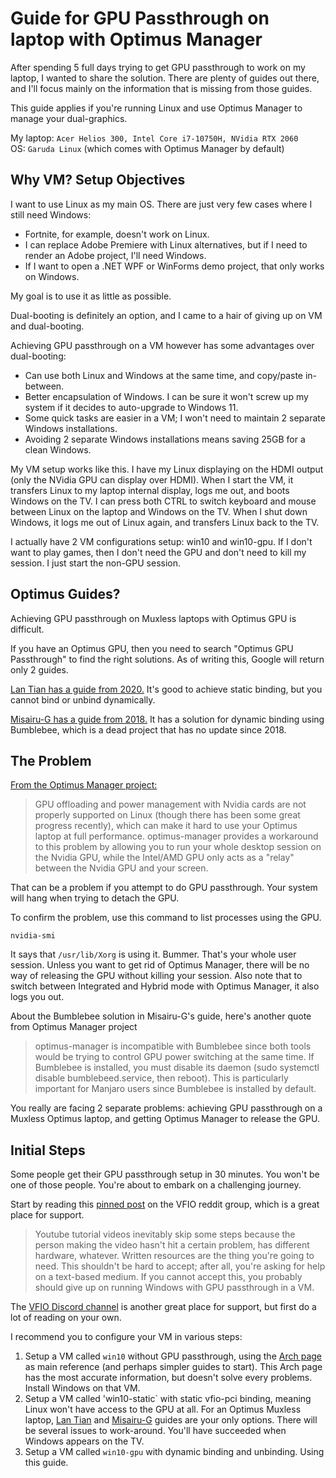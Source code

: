 # Guide for GPU Passthrough on laptop with Optimus Manager

After spending 5 full days trying to get GPU passthrough to work on my laptop, I wanted to share the solution. There are plenty of guides out there, and I'll focus mainly on the information that is missing from those guides.

This guide applies if you're running Linux and use Optimus Manager to manage your dual-graphics.

My laptop: `Acer Helios 300, Intel Core i7-10750H, NVidia RTX 2060`    
OS: `Garuda Linux` (which comes with Optimus Manager by default)

## Why VM? Setup Objectives

I want to use Linux as my main OS. There are just very few cases where I still need Windows:
- Fortnite, for example, doesn't work on Linux.
- I can replace Adobe Premiere with Linux alternatives, but if I need to render an Adobe project, I'll need Windows.
- If I want to open a .NET WPF or WinForms demo project, that only works on Windows.
 
My goal is to use it as little as possible.

Dual-booting is definitely an option, and I came to a hair of giving up on VM and dual-booting.

Achieving GPU passthrough on a VM however has some advantages over dual-booting:
- Can use both Linux and Windows at the same time, and copy/paste in-between.
- Better encapsulation of Windows. I can be sure it won't screw up my system if it decides to auto-upgrade to Windows 11.
- Some quick tasks are easier in a VM; I won't need to maintain 2 separate Windows installations.
- Avoiding 2 separate Windows installations means saving 25GB for a clean Windows.

My VM setup works like this. I have my Linux displaying on the HDMI output (only the NVidia GPU can display over HDMI). When I start the VM, it transfers Linux to my laptop internal display, logs me out, and boots Windows on the TV. I can press both CTRL to switch keyboard and mouse between Linux on the laptop and Windows on the TV. When I shut down Windows, it logs me out of Linux again, and transfers Linux back to the TV.

I actually have 2 VM configurations setup: win10 and win10-gpu. If I don't want to play games, then I don't need the GPU and don't need to kill my session. I just start the non-GPU session.

## Optimus Guides?

Achieving GPU passthrough on Muxless laptops with Optimus GPU is difficult.

If you have an Optimus GPU, then you need to search "Optimus GPU Passthrough" to find the right solutions. As of writing this, Google will return only 2 guides.

[Lan Tian has a guide from 2020.](https://lantian.pub/en/article/modify-computer/laptop-intel-nvidia-optimus-passthrough.lantian/) It's good to achieve static binding, but you cannot bind or unbind dynamically.

[Misairu-G has a guide from 2018.](https://gist.github.com/Misairu-G/616f7b2756c488148b7309addc940b28) It has a solution for dynamic binding using Bumblebee, which is a dead project that has no update since 2018.

## The Problem

[From the Optimus Manager project:](https://github.com/Askannz/optimus-manager)

> GPU offloading and power management with Nvidia cards are not properly supported on Linux (though there has been some great progress recently), which can make it hard to use your Optimus laptop at full performance. optimus-manager provides a workaround to this problem by allowing you to run your whole desktop session on the Nvidia GPU, while the Intel/AMD GPU only acts as a "relay" between the Nvidia GPU and your screen.

That can be a problem if you attempt to do GPU passthrough. Your system will hang when trying to detach the GPU.

To confirm the problem, use this command to list processes using the GPU.

    nvidia-smi
    
It says that `/usr/lib/Xorg` is using it. Bummer. That's your whole user session. Unless you want to get rid of Optimus Manager, there will be no way of releasing the GPU without killing your session. Also note that to switch between Integrated and Hybrid mode with Optimus Manager, it also logs you out.
 
About the Bumblebee solution in Misairu-G's guide, here's another quote from Optimus Manager project

> optimus-manager is incompatible with Bumblebee since both tools would be trying to control GPU power switching at the same time. If Bumblebee is installed, you must disable its daemon (sudo systemctl disable bumblebeed.service, then reboot). This is particularly important for Manjaro users since Bumblebee is installed by default.

You really are facing 2 separate problems: achieving GPU passthrough on a Muxless Optimus laptop, and getting Optimus Manager to release the GPU.

## Initial Steps

Some people get their GPU passthrough setup in 30 minutes. You won't be one of those people. You're about to embark on a challenging journey.

Start by reading this [pinned post](https://www.reddit.com/r/VFIO/comments/m9xa6o/help_people_help_you_put_some_effort_in/) on the VFIO reddit group, which is a great place for support.

> Youtube tutorial videos inevitably skip some steps because the person making the video hasn't hit a certain problem, has different hardware, whatever. Written resources are the thing you're going to need. This shouldn't be hard to accept; after all, you're asking for help on a text-based medium. If you cannot accept this, you probably should give up on running Windows with GPU passthrough in a VM.

The [VFIO Discord channel](https://discord.gg/QgrqzYqQ) is another great place for support, but first do a lot of reading on your own.

I recommend you to configure your VM in various steps:

1. Setup a VM called `win10` without GPU passthrough, using the [Arch page](https://wiki.archlinux.org/title/PCI_passthrough_via_OVMF) as main reference (and perhaps simpler guides to start). This Arch page has the most accurate information, but doesn't solve every problems. Install Windows on that VM.
2. Setup a VM called 'win10-static` with static vfio-pci binding, meaning Linux won't have access to the GPU at all. For an Optimus Muxless laptop, [Lan Tian](https://lantian.pub/en/article/modify-computer/laptop-intel-nvidia-optimus-passthrough.lantian/) and [Misairu-G](https://gist.github.com/Misairu-G/616f7b2756c488148b7309addc940b28) guides are your only options. There will be several issues to work-around. You'll have succeeded when Windows appears on the TV.
3. Setup a VM called `win10-gpu` with dynamic binding and unbinding. Using this guide.

